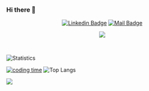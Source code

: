 ### Hi there 👋

<div align="center">  

  
[![Linkedin Badge](https://img.shields.io/badge/-ILYAS%20ABDELLAOUI-0e76a8?style=flat&labelColor=0e76a8&logo=linkedin&logoColor=white)](https://www.linkedin.com/in/ilyas-abdellaoui/) [![Mail Badge](https://img.shields.io/badge/-ILYAS%20ABDELLAOUI-e84393?style=flat&labelColor=e84393&logo=twitter&logoColor=white)](https://twitter.com/ilyas_abdell)
 

![](https://visitor-badge.glitch.me/badge?page_id=ilyas0421.ilyas0421)
</div>

<br />

<!--
**ilyas0421/ilyas0421** is a ✨ _special_ ✨ repository because its `README.md` (this file) appears on your GitHub profile.

Here are some ideas to get you started:

- 🔭 I’m currently working on ...
- 🌱 I’m currently learning CS engineering student
- 👯 I’m looking to collaborate on machine learning / dev ops / cyber securite / Software Developer
- 🤔 I’m looking for help with ...
- 💬 Ask me about ...
- 📫 How to reach me: ...
- 😄 Pronouns: ...
- ⚡ Fun fact: ...


-->

![Statistics](https://github-readme-stats.vercel.app/api?username=ilyas0421&count_private=true&show_icons=true&theme=light)

<!--
![Top Languages](https://github-readme-stats.vercel.app/api/top-langs/?username=ilyas0421&show_icons=true&theme=radical)
-->
[![coding time](https://github-readme-stats.vercel.app/api/wakatime?username=ilyas0421)](https://github.com/ilyas0421)
![Top Langs](https://github-readme-stats.vercel.app/api/top-langs/?username=ilyas0421&layout=compact)

<img src="https://github-profile-trophy.vercel.app/?username=ilyas0421&theme=nord&column=7" >
